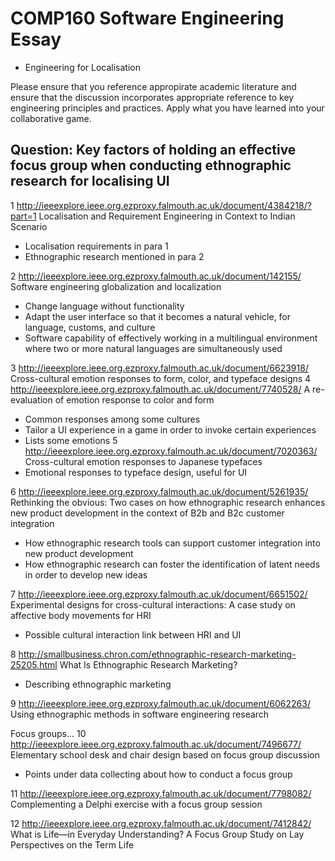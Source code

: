 # COMP160 Software Engineering Essay

* Engineering for Localisation

Please ensure that you reference appropirate academic literature and ensure that the discussion incorporates appropriate reference to key engineering principles and practices. Apply what you have learned into your collaborative game.

<h2>Question: Key factors of holding an effective focus group when conducting ethnographic research for localising UI</h2>

1 http://ieeexplore.ieee.org.ezproxy.falmouth.ac.uk/document/4384218/?part=1
Localisation and Requirement Engineering in Context to Indian Scenario
- Localisation requirements in para 1
- Ethnographic research mentioned in para 2

2 http://ieeexplore.ieee.org.ezproxy.falmouth.ac.uk/document/142155/
Software engineering globalization and localization
- Change language without functionality
- Adapt the user interface so that it becomes a natural vehicle, for language, customs, and culture
- Software capability of effectively working in a multilingual environment where two or more natural languages are simultaneously used

3 http://ieeexplore.ieee.org.ezproxy.falmouth.ac.uk/document/6623918/
Cross-cultural emotion responses to form, color, and typeface designs
4 http://ieeexplore.ieee.org.ezproxy.falmouth.ac.uk/document/7740528/
A re-evaluation of emotion response to color and form
- Common responses among some cultures
- Tailor a UI experience in a game in order to invoke certain experiences
- Lists some emotions
5 http://ieeexplore.ieee.org.ezproxy.falmouth.ac.uk/document/7020363/
Cross-cultural emotion responses to Japanese typefaces
- Emotional responses to typeface design, useful for UI

6 http://ieeexplore.ieee.org.ezproxy.falmouth.ac.uk/document/5261935/
Rethinking the obvious: Two cases on how ethnographic research enhances new product development in the context of B2b and B2c customer integration
- How ethnographic research tools can support customer integration into new product development
- How ethnographic research can foster the identification of latent needs in order to develop new ideas

7 http://ieeexplore.ieee.org.ezproxy.falmouth.ac.uk/document/6651502/
Experimental designs for cross-cultural interactions: A case study on affective body movements for HRI
- Possible cultural interaction link between HRI and UI

8 http://smallbusiness.chron.com/ethnographic-research-marketing-25205.html
What Is Ethnographic Research Marketing?
- Describing ethnographic marketing

9 http://ieeexplore.ieee.org.ezproxy.falmouth.ac.uk/document/6062263/
Using ethnographic methods in software engineering research


Focus groups...
10 http://ieeexplore.ieee.org.ezproxy.falmouth.ac.uk/document/7496677/
Elementary school desk and chair design based on focus group discussion
- Points under data collecting about how to conduct a focus group

11 http://ieeexplore.ieee.org.ezproxy.falmouth.ac.uk/document/7798082/
Complementing a Delphi exercise with a focus group session

12 http://ieeexplore.ieee.org.ezproxy.falmouth.ac.uk/document/7412842/
What is Life—in Everyday Understanding? A Focus Group Study on Lay Perspectives on the Term Life
